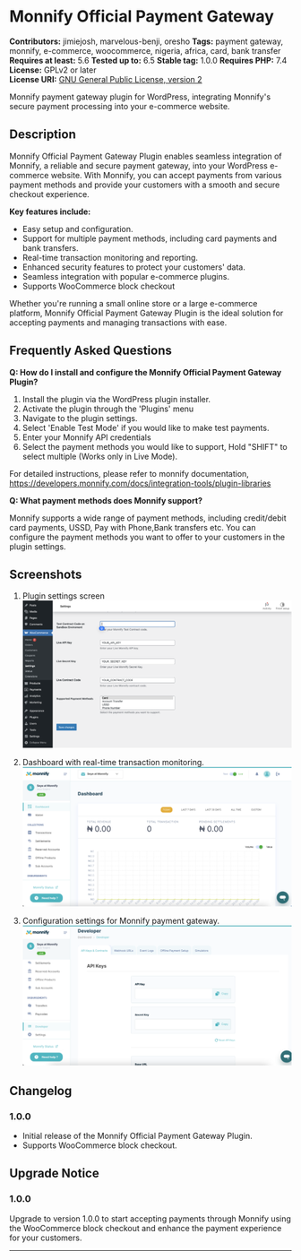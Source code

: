 # Monnify Official Payment Gateway

**Contributors:** jimiejosh, marvelous-benji, oresho
**Tags:** payment gateway, monnify, e-commerce, woocommerce, nigeria, africa, card, bank transfer 
**Requires at least:** 5.6
**Tested up to:** 6.5 
**Stable tag:** 1.0.0
**Requires PHP:** 7.4
**License:** GPLv2 or later  
**License URI:** [GNU General Public License, version 2](https://www.gnu.org/licenses/gpl-2.0.html)

Monnify payment gateway plugin for WordPress, integrating Monnify's secure payment processing into your e-commerce website.

## Description

Monnify Official Payment Gateway Plugin enables seamless integration of Monnify, a reliable and secure payment gateway, into your WordPress e-commerce website. With Monnify, you can accept payments from various payment methods and provide your customers with a smooth and secure checkout experience.

**Key features include:**
- Easy setup and configuration.
- Support for multiple payment methods, including card payments and bank transfers.
- Real-time transaction monitoring and reporting.
- Enhanced security features to protect your customers' data.
- Seamless integration with popular e-commerce plugins.
- Supports WooCommerce block checkout

Whether you're running a small online store or a large e-commerce platform, Monnify Official Payment Gateway Plugin is the ideal solution for accepting payments and managing transactions with ease.

## Frequently Asked Questions

**Q: How do I install and configure the Monnify Official Payment Gateway Plugin?**

1. Install the plugin via the WordPress plugin installer.
2. Activate the plugin through the 'Plugins' menu
3. Navigate to the plugin settings.
4. Select 'Enable Test Mode' if you would like to make test payments.
5. Enter your Monnify API credentials
6. Select the payment methods you would like to support, Hold "SHIFT" to select multiple (Works only in Live Mode).

For detailed instructions, please refer to monnify documentation, https://developers.monnify.com/docs/integration-tools/plugin-libraries

**Q: What payment methods does Monnify support?**

Monnify supports a wide range of payment methods, including credit/debit card payments, USSD, Pay with Phone,Bank transfers etc. You can configure the payment methods you want to offer to your customers in the plugin settings.

## Screenshots

1. Plugin settings screen
   ![Screenshot 1](assets/screenshot-3.png)

2. Dashboard with real-time transaction monitoring.
   ![Screenshot 2](assets/screenshot-1.png)

3. Configuration settings for Monnify payment gateway.
   ![Screenshot 3](assets/screenshot-2.png)

## Changelog

### 1.0.0

- Initial release of the Monnify Official Payment Gateway Plugin.
- Supports WooCommerce block checkout.

## Upgrade Notice

### 1.0.0

Upgrade to version 1.0.0 to start accepting payments through Monnify using the WooCommerce block checkout and enhance the payment experience for your customers.

---